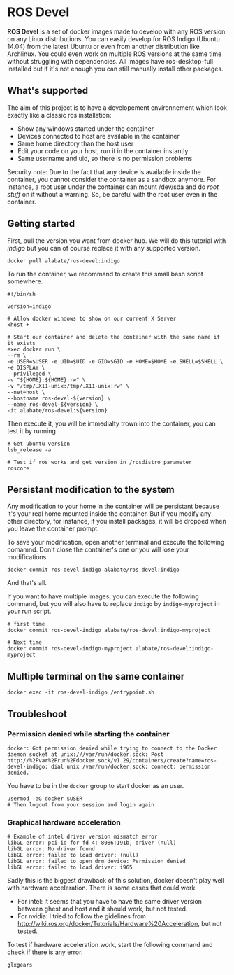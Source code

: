 # ROS Devel
**ROS Devel** is a set of docker images made to develop with any ROS version on any Linux distributions.
You can easily develop for ROS Indigo (Ubuntu 14.04) from the latest Ubuntu or even from another distribution like Archlinux.
You could even work on multiple ROS versions at the same time without struggling with dependencies.
All images have ros-desktop-full installed but if it's not enough you can still manually install other packages.

## What's supported
The aim of this project is to have a developement environnement which look exactly
like a classic ros installation:

* Show any windows started under the container
* Devices connected to host are available in the container
* Same home directory than the host user
* Edit your code on your host, run it in the container instantly
* Same username and uid, so there is no permission problems

Security note: Due to the fact that any device is available inside the container, you cannot consider
the container as a sandbox anymore. For instance, a root user under the container
can mount /dev/sda and do *root stuff* on it without a warning. So, be careful with
the root user even in the container.

## Getting started

First, pull the version you want from docker hub. We will do this tutorial with *indigo*
but you can of course replace it with any supported version.

```
docker pull alabate/ros-devel:indigo
```

To run the container, we recommand to create this small bash script somewhere.

```
#!/bin/sh

version=indigo

# Allow docker windows to show on our current X Server
xhost +

# Start our container and delete the container with the same name if it exists
exec docker run \
--rm \
-e USER=$USER -e UID=$UID -e GID=$GID -e HOME=$HOME -e SHELL=$SHELL \
-e DISPLAY \
--privileged \
-v "${HOME}:${HOME}:rw" \
-v "/tmp/.X11-unix:/tmp/.X11-unix:rw" \
--net=host \
--hostname ros-devel-${version} \
--name ros-devel-${version} \
-it alabate/ros-devel:${version}
```

Then execute it, you will be immedialty trown into the container, you can test it by running

```
# Get ubuntu version
lsb_release -a

# Test if ros works and get version in /rosdistro parameter
roscore
```

## Persistant modification to the system
Any modification to your home in the container will be persistant because it's your real home mounted inside the container.
But if you modify any other directory, for instance, if you install packages, it will be dropped when you leave the container prompt.

To save your modification, open another terminal and execute the following comamnd. Don't close the container's one or you will lose your modifications.

```
docker commit ros-devel-indigo alabate/ros-devel:indigo
```

And that's all.

If you want to have multiple images, you can execute the following command,
but you will also have to replace `indigo` by `indigo-myproject` in your run script.

```
# first time
docker commit ros-devel-indigo alabate/ros-devel:indigo-myproject

# Next time
docker commit ros-devel-indigo-myproject alabate/ros-devel:indigo-myproject
```

## Multiple terminal on the same container
```
docker exec -it ros-devel-indigo /entrypoint.sh
```

## Troubleshoot

### Permission denied while starting the container

```
docker: Got permission denied while trying to connect to the Docker daemon socket at unix:///var/run/docker.sock: Post http://%2Fvar%2Frun%2Fdocker.sock/v1.29/containers/create?name=ros-devel-indigo: dial unix /var/run/docker.sock: connect: permission denied.
```

You have to be in the `docker` group to start docker as an user.
```
usermod -aG docker $USER
# Then logout from your session and login again
```

### Graphical hardware acceleration

```
# Example of intel driver version mismatch error
libGL error: pci id for fd 4: 8086:191b, driver (null)
libGL error: No driver found
libGL error: failed to load driver: (null)
libGL error: failed to open drm device: Permission denied
libGL error: failed to load driver: i965
```

Sadly this is the biggest drawback of this solution, docker doesn't play well
with hardware acceleration. There is some cases that could work

* For intel: It seems that you have to have the same driver version between ghest and host and it should work, but not tested.
* For nvidia: I tried to follow the gidelines from http://wiki.ros.org/docker/Tutorials/Hardware%20Acceleration, but not tested.

To test if hardware acceleration work, start the following command and check if there is any error.

```
glxgears
```
